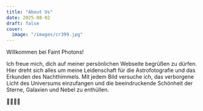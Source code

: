 ```yaml
---
title: "About Us"
date: 2025-08-02
draft: false
cover:
  image: "/images/cr399.jpg"
---
```


Willkommen bei Faint Photons!

Ich freue mich, dich auf meiner persönlichen Webseite begrüßen zu dürfen. Hier dreht sich alles um meine Leidenschaft für die Astrofotografie und das Erkunden des Nachthimmels. Mit jedem Bild versuche ich, das verborgene Licht des Universums einzufangen und die beeindruckende Schönheit der Sterne, Galaxien und Nebel zu enthüllen.

🌌🐰🤖💫
